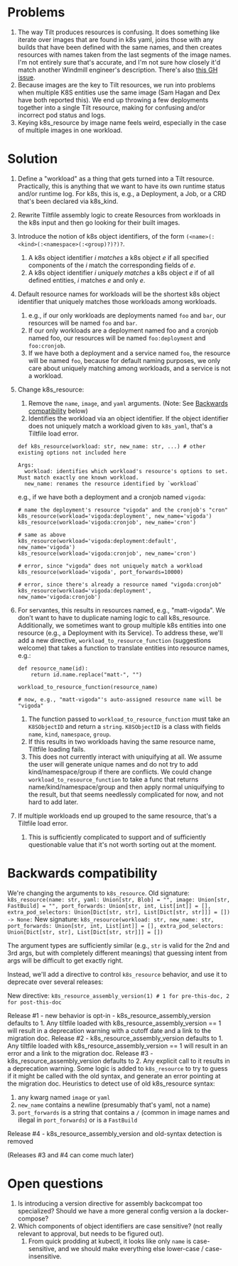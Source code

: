 # Problems

1. The way Tilt produces resources is confusing. It does something like iterate over images that are found in k8s yaml, joins those with any builds that have been defined with the same names, and then creates resources with names taken from the last segments of the image names. I'm not entirely sure that's accurate, and I'm not sure how closely it'd match another Windmill engineer's description. There's also [this GH issue](https://github.com/windmilleng/tilt/issues/1106).
2. Because images are the key to Tilt resources, we run into problems when multiple K8S entities use the same image (Sam Hagan and Dex have both reported this). We end up throwing a few deployments together into a single Tilt resource, making for confusing and/or incorrect pod status and logs.
3. Keying k8s_resource by image name feels weird, especially in the case of multiple images in one workload.

# Solution

1. Define a "workload" as a thing that gets turned into a Tilt resource. Practically, this is anything that we want to have its own runtime status and/or runtime log. For k8s, this is, e.g., a Deployment, a Job, or a CRD that's been declared via k8s_kind.
2. Rewrite Tiltfile assembly logic to create Resources from workloads in the k8s input and then go looking for their built images.
3. Introduce the notion of k8s object identifiers, of the form `(<name>(:<kind>(:<namespace>(:<group)?)?)?`.
    1. A k8s object identifier _i_ _matches_ a k8s object _e_ if all specified components of the _i_ match the corresponding fields of _e_.
    2. A k8s object identifier _i_ _uniquely matches_ a k8s object _e_ if of all defined entities, _i_ matches _e_ and only _e_.
4. Default resource names for workloads will be the shortest k8s object identifier that uniquely matches those workloads among workloads.
    1. e.g., if our only workloads are deployments named `foo` and `bar`, our resources will be named `foo` and `bar`.
    2. If our only workloads are a deployment named foo and a cronjob named foo, our resources will be named `foo:deployment` and `foo:cronjob`.
    3. If we have both a deployment and a service named `foo`, the resource will be named `foo`, because for default naming purposes, we only care about uniquely matching among workloads, and a service is not a workload.
5. Change k8s_resource:
    1. Remove the `name`, `image`, and `yaml` arguments. (Note: See [Backwards compatibility](#Backwards-compatibility) below)
    2. Identifies the workload via an object identifier. If the object identifier does not uniquely match a workload given to `k8s_yaml`, that's a Tiltfile load error.

    ```
    def k8s_resource(workload: str, new_name: str, ...) # other existing options not included here

    Args:
      workload: identifies which workload's resource's options to set. Must match exactly one known workload.
      new_name: renames the resource identified by `workload`
    ```

    e.g., if we have both a deployment and a cronjob named `vigoda`:
    ```
    # name the deployment's resource "vigoda" and the cronjob's "cron"
    k8s_resource(workload='vigoda:deployment', new_name='vigoda')
    k8s_resource(workload='vigoda:cronjob', new_name='cron')

    # same as above
    k8s_resource(workload='vigoda:deployment:default', new_name='vigoda')
    k8s_resource(workload='vigoda:cronjob', new_name='cron')

    # error, since "vigoda" does not uniquely match a workload
    k8s_resource(workload='vigoda', port_forwards=10000)

    # error, since there's already a resource named "vigoda:cronjob"
    k8s_resource(workload='vigoda:deployment', new_name='vigoda:cronjob')
    ```
6. For servantes, this results in resources named, e.g., "matt-vigoda". We don't want to have to duplicate naming logic to call k8s_resource. Additionally, we sometimes want to group multiple k8s entities into one resource (e.g., a Deployment with its Service). To address these, we'll add a new directive, `workload_to_resource_function` (suggestions welcome) that takes a function to translate entities into resource names, e.g.:

    ```
    def resource_name(id):
    	return id.name.replace("matt-", "")

    workload_to_resource_function(resource_name)

    # now, e.g., "matt-vigoda"'s auto-assigned resource name will be "vigoda"
    ```

    1. The function passed to `workload_to_resource_function` must take an `K8SObjectID` and return a `string`. `K8SObjectID` is a class with fields `name`, `kind`, `namespace`, `group`.
    2. If this results in two workloads having the same resource name, Tiltfile loading fails.
    3. This does not currently interact with uniquifying at all. We assume the user will generate unique names and do not try to add kind/namespace/group if there are conflicts. We could change `workload_to_resource_function` to take a func that returns name/kind/namespace/group and then apply normal uniquifying to the result, but that seems needlessly complicated for now, and not hard to add later.

7. If multiple workloads end up grouped to the same resource, that's a Tiltfile load error.
    1. This is sufficiently complicated to support and of sufficiently questionable value that it's not worth sorting out at the moment.

# Backwards compatibility
We're changing the arguments to `k8s_resource`.
Old signature: `k8s_resource(name: str, yaml: Union[str, Blob] = "", image: Union[str, FastBuild] = "",
    port_forwards: Union[str, int, List[int]] = [], extra_pod_selectors: Union[Dict[str, str], List[Dict[str, str]]] = []) -> None:`
New signature: `k8s_resource(workload: str, new_name: str, port_forwards: Union[str, int, List[int]] = [], extra_pod_selectors: Union[Dict[str, str], List[Dict[str, str]]] = [])`

The argument types are sufficiently similar (e.g., `str` is valid for the 2nd and 3rd args, but with completely different meanings) that guessing intent from args will be difficult to get exactly right.

Instead, we'll add a directive to control `k8s_resource` behavior, and use it to deprecate over several releases:

New directive:
`k8s_resource_assembly_version(1) # 1 for pre-this-doc, 2 for post-this-doc`

Release #1 - new behavior is opt-in - k8s_resource_assembly_version defaults to 1. Any tiltfile loaded with k8s_resource_assembly_version == 1 will result in a deprecation warning with a cutoff date and a link to the migration doc.
Release #2 - k8s_resource_assembly_version defaults to 1. Any tiltfile loaded with k8s_resource_assembly_version == 1 will result in an error and a link to the migration doc.
Release #3 - k8s_resource_assembly_version defaults to 2. Any explicit call to it results in a deprecation warning. Some logic is added to `k8s_resource` to try to guess if it might be called with the old syntax, and generate an error pointing at the migration doc. Heuristics to detect use of old k8s_resource syntax:

  1. any kwarg named `image` or `yaml`
  2. `new_name` contains a newline (presumably that's yaml, not a name)
  3. `port_forwards` is a string that contains a `/` (common in image names and illegal in `port_forwards`) or is a `FastBuild`

Release #4 - k8s_resource_assembly_version and old-syntax detection is removed

(Releases #3 and #4 can come much later)

# Open questions
1. Is introducing a version directive for assembly backcompat too specialized? Should we have a more general config version a la docker-compose?
2. Which components of object identifiers are case sensitive? (not really relevant to approval, but needs to be figured out).
    1. From quick prodding at kubectl, it looks like only `name` is case-sensitive, and we should make everything else lower-case / case-insensitive.
